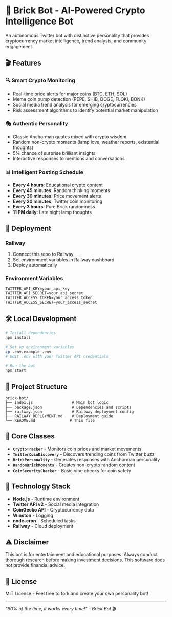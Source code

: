 # 🧱 Brick Bot - AI-Powered Crypto Intelligence Bot

An autonomous Twitter bot with distinctive personality that provides cryptocurrency market intelligence, trend analysis, and community engagement.

## 🎬 Features

### 🔍 **Smart Crypto Monitoring**
- Real-time price alerts for major coins (BTC, ETH, SOL)
- Meme coin pump detection (PEPE, SHIB, DOGE, FLOKI, BONK)
- Social media trend analysis for emerging cryptocurrencies
- Risk assessment algorithms to identify potential market manipulation

### 🎭 **Authentic Personality**
- Classic Anchorman quotes mixed with crypto wisdom
- Random non-crypto moments (lamp love, weather reports, existential thoughts)
- 5% chance of surprise brilliant insights
- Interactive responses to mentions and conversations

### 📊 **Intelligent Posting Schedule**
- **Every 4 hours**: Educational crypto content
- **Every 45 minutes**: Random thinking moments
- **Every 30 minutes**: Price movement alerts
- **Every 20 minutes**: Twitter coin monitoring
- **Every 3 hours**: Pure Brick randomness
- **11 PM daily**: Late night lamp thoughts

## 🚀 Deployment

### Railway 
1. Connect this repo to Railway
2. Set environment variables in Railway dashboard
3. Deploy automatically

### Environment Variables
```
TWITTER_API_KEY=your_api_key
TWITTER_API_SECRET=your_api_secret
TWITTER_ACCESS_TOKEN=your_access_token
TWITTER_ACCESS_SECRET=your_access_secret
```

## 🛠️ Local Development

```bash
# Install dependencies
npm install

# Set up environment variables
cp .env.example .env
# Edit .env with your Twitter API credentials

# Run the bot
npm start
```

## 📁 Project Structure

```
brick-bot/
├── index.js                 # Main bot logic
├── package.json             # Dependencies and scripts
├── railway.json             # Railway deployment config
├── RAILWAY_DEPLOYMENT.md    # Deployment guide
└── README.md               # This file
```

## 🎯 Core Classes

- **`CryptoTracker`** - Monitors coin prices and market movements
- **`TwitterCoinDiscovery`** - Discovers trending coins from Twitter buzz
- **`BrickPersonality`** - Generates responses with Anchorman personality
- **`RandomBrickMoments`** - Creates non-crypto random content
- **`CoinSecurityChecker`** - Basic vibe checks for coin safety

## 🔧 Technology Stack

- **Node.js** - Runtime environment
- **Twitter API v2** - Social media integration
- **CoinGecko API** - Cryptocurrency data
- **Winston** - Logging
- **node-cron** - Scheduled tasks
- **Railway** - Cloud deployment

## ⚠️ Disclaimer

This bot is for entertainment and educational purposes. Always conduct thorough research before making investment decisions. This software does not provide financial advice.

## 📜 License

MIT License - Feel free to fork and create your own personality bot!

---

*"60% of the time, it works every time!" - Brick Bot* 🎬
